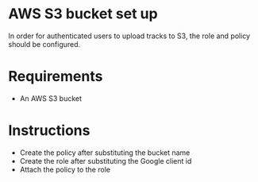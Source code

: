 AWS S3 bucket set up
====================
In order for authenticated users to upload tracks
to S3, the role and policy should be configured.

Requirements
============
- An AWS S3 bucket

Instructions
============
- Create the policy after substituting the bucket name
- Create the role after substituting the Google client id
- Attach the policy to the role
